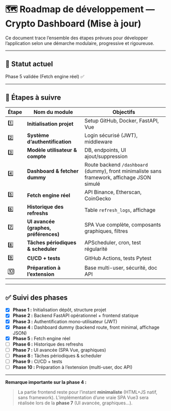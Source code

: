 # 🗺️ Roadmap de développement — Crypto Dashboard (Mise à jour)

Ce document trace l’ensemble des étapes prévues pour développer l’application selon une démarche modulaire, progressive et rigoureuse.

---

## 📌 **Statut actuel**

Phase 5 validée (Fetch engine réel) ✅

---

## 📆 **Étapes à suivre**

| Étape | Nom du module                         | Objectifs                                                                                   |
| ----- | ------------------------------------- | ------------------------------------------------------------------------------------------- |
| 1️⃣   | **Initialisation projet**             | Setup GitHub, Docker, FastAPI, Vue                                                          |
| 2️⃣   | **Système d’authentification**        | Login sécurisé (JWT), middleware                                                            |
| 3️⃣   | **Modèle utilisateur & compte**       | DB, endpoints, UI ajout/suppression                                                         |
| 4️⃣   | **Dashboard & fetcher dummy**         | Route backend `/dashboard` (dummy), front minimaliste sans framework, affichage JSON simulé |
| 5️⃣   | **Fetch engine réel**                 | API Binance, Etherscan, CoinGecko                                                           |
| 6️⃣   | **Historique des refreshs**           | Table `refresh_logs`, affichage                                                             |
| 7️⃣   | **UI avancée (graphes, préférences)** | SPA Vue complète, composants graphiques, filtres                                            |
| 8️⃣   | **Tâches périodiques & scheduler**    | APScheduler, cron, test régularité                                                          |
| 9️⃣   | **CI/CD + tests**                     | GitHub Actions, tests Pytest                                                                |
| 🔟    | **Préparation à l’extension**         | Base multi-user, sécurité, doc API                                                          |

---

## ✅ **Suivi des phases**

* [x] **Phase 1 :** Initialisation dépôt, structure projet
* [x] **Phase 2 :** Backend FastAPI opérationnel + frontend statique
* [x] **Phase 3 :** Authentification mono-utilisateur (JWT)
* [x] **Phase 4 :** Dashboard dummy (backend route, front minimal, affichage JSON)
* [x] **Phase 5 :** Fetch engine réel
* [ ] **Phase 6 :** Historique des refreshs
* [ ] **Phase 7 :** UI avancée (SPA Vue, graphiques)
* [ ] **Phase 8 :** Tâches périodiques & scheduler
* [ ] **Phase 9 :** CI/CD + tests
* [ ] **Phase 10 :** Préparation à l’extension (multi-user, doc API)

---

**Remarque importante sur la phase 4 :**

> La partie frontend reste pour l’instant **minimaliste** (HTML+JS natif, sans framework).
> L’implémentation d’une vraie SPA Vue3 sera réalisée lors de la **phase 7** (UI avancée, graphiques…).